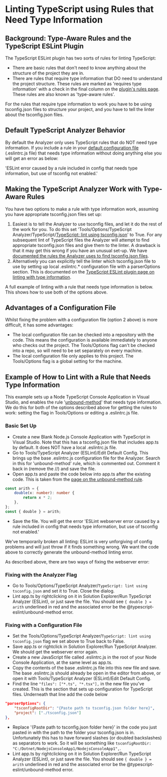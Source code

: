 ﻿# Linting TypeScript using Rules that Need Type Information

## Background: Type-Aware Rules and the TypeScript ESLint Plugin

The TypeScript ESLint plugin has two sorts of rules for linting TypeScript:
- There are basic rules that don't need to know anything about the structure of the project they are in.  
- There are rules that require type information that DO need to understand the project structure.  These rules are marked as 'requires type information' with a check in the final column on the [plugin's rules page](https://typescript-eslint.io/rules/).  These rules are also known as 'type-aware rules'.

For the rules that require type information to work you have to be using tsconfig.json files to structure your project, and you have to tell the linter about the tsconfig.json files.

## Default TypeScript Analyzer Behavior

By default the Analyzer only uses TypeScript rules that do NOT need type information.  If you include a rule in your [default configuration file](defaultconfig.md) (.eslintrc.js file) that needs type information without doing anything else you will get an error as below:

'ESLint error caused by a rule included in config that needs type information, but use of tsconfig not enabled.'

## Making the TypeScript Analyzer Work with Type-Aware Rules

You have two options to make a rule with type information work, assuming you have appropriate tsconfig.json files set up:

1. Easiest is to tell the Analyzer to use tsconfig files, and let it do the rest of the work for you.  To do this set 'Tools/Options/TypeScript Analyzer/TypeScript/[TypeScript: lint using tsconfig.json](settings.md#usetsconfig)' to True.  For any subsequent lint of TypeScript files the Analyzer will attempt to find appropriate tsconfig.json files and give them to the linter.  A drawback is that it may get this wrong if you have an unusual set-up.  We have [documented the rules the Analyzer uses to find tsconfig.json files](tsconfigrules.md).
2. Alternatively you can explicitly tell the linter which tsconfig.json file to use by setting up local .eslintrc.* configuration file with a parserOptions section.  This is documented on the [TypeScript ESLint plugin page on linting with type information](https://typescript-eslint.io/docs/linting/type-linting/).

A full example of linting with a rule that needs type information is below.  This shows how to use both of the options above.

## Advantages of a Configuration File

Whilst fixing the problem with a configuration file (option 2 above) is more difficult, it has some advantages:  

- The local configuration file can be checked into a repository with the code. This means the configuration is available immediately to anyone who checks out the project.  The Tools/Options flag can't be checked into a repo, so will need to be set separately on every machine.
- The local configuration file only applies to this project.  The Tools/Options flag is a global setting for the machine.

## Example of How to Lint with a Rule that Needs Type Information

This example sets up a Node TypeScript Console Application in Visual Studio, and enables the rule '[unbound-method](https://github.com/typescript-eslint/typescript-eslint/blob/main/packages/eslint-plugin/docs/rules/unbound-method.md)' that needs type information.  We do this for both of the options described above for getting the rules to work: setting the flag in Tools/Options or editing a .eslintrc.js file.

### Basic Set Up

- Create a new Blank Node.js Console Application with TypeScript in Visual Studio.  Note that this has a tsconfig.json file that includes app.ts by default.  It does NOT have a local .eslintrc.js file.
- Go to Tools/TypeScript Analyzer (ESLint)/Edit Default Config.  This brings up the base .eslintrc.js configuration file for the Analyzer.  Search in this for 'unbound-method' rule, which is commented out.  Comment it back in (remove the //) and save the file. 
- Open app.ts and paste the code below into app.ts after the existing code. This is taken from the [page on the unbound-method rule](https://github.com/typescript-eslint/typescript-eslint/blob/main/packages/eslint-plugin/docs/rules/unbound-method.md).
```typescript
const arith = {
    double(x: number): number {
        return x * 2;
    },
};
const { double } = arith;
```
- Save the file.  You will get the error 'ESLint webserver error caused by a rule included in config that needs type information, but use of tsconfig not enabled.'  

We've temporarily broken all linting: ESLint is very unforgiving of config problems and will just throw if it finds something wrong.  We want the code above to correctly generate the unbound-method linting error.

As described above, there are two ways of fixing the webserver error:

### Fixing with the Analyzer Flag

- Go to Tools/Options/TypeScript Analyzer/`TypeScript: lint using tsconfig.json` and set it to True.  Close the dialog.
- Lint app.ts by rightclicking on it in Solution Explorer/Run TypeScript Analyzer (ESLint), or just save the file.  You should see `{ double } = arith` underlined in red and the associated error be the @typescript-eslint/unbound-method error.

### Fixing with a Configuration File

- Set the Tools/Options/TypeScript Analyzer/`TypeScript: lint using tsconfig.json` flag we set above to True back to False. 
- Save app.ts or rightclick in Solution Explorer/Run TypeScript Analyzer.  We should get the webserver error again.
- Create a new JavaScript file called .eslintrc.js in the root of your Node Console Application, at the same level as app.ts.
- Copy the contents of the base .eslintrc.js file into this new file and save.  The base .eslintrc.js should already be open in the editor from above, or open it with Tools/TypeScript Analyzer (ESLint)/Edit Default Config.
- Find the line `"files": ["*.ts", "*.tsx"],` in the new file you've created.  This is the section that sets up configuration for TypeScript files.  Underneath that line add the code below
```json
"parserOptions": {
    "tsconfigRootDir": "{Paste path to tsconfig.json folder here}",
    "project": ["./tsconfig.json"]
},
```
- Replace '{Paste path to tsconfig.json folder here}' in the code you just pasted in with the path to the folder your tsconfig.json is in.  Unfortunately this has to have forward slashes (or doubled backslashes) as separators to work.  So it will be something like `tsconfigRootDir: "C:/Dotnet/NodejsConsoleApp1/NodejsConsoleApp1",`.
- Lint app.ts by rightclicking on it in Solution Explorer/Run TypeScript Analyzer (ESLint), or just save the file.  You should see `{ double } = arith` underlined in red and the associated error be the @typescript-eslint/unbound-method error.
